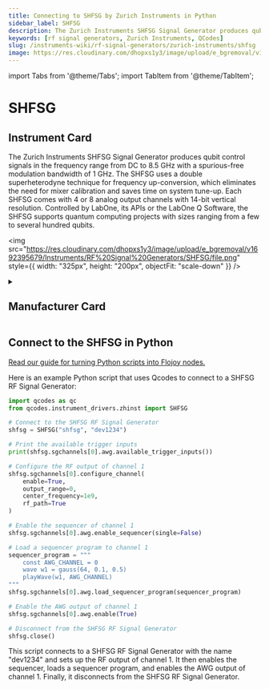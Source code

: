 ```yaml
---
title: Connecting to SHFSG by Zurich Instruments in Python
sidebar_label: SHFSG
description: The Zurich Instruments SHFSG Signal Generator produces qubit control signals in the frequency range from DC to 8.5 GHz with a spurious-free modulation bandwidth of 1 GHz. The SHFSG uses a double superheterodyne technique for frequency up-conversion, which eliminates the need for mixer calibration and saves time on system tune-up. Each SHFSG comes with 4 or 8 analog output channels with 14-bit vertical resolution. Controlled by LabOne, its APIs or the LabOne Q Software, the SHFSG supports quantum computing projects with sizes ranging from a few to several hundred qubits.
keywords: [rf signal generators, Zurich Instruments, QCodes]
slug: /instruments-wiki/rf-signal-generators/zurich-instruments/shfsg
image: https://res.cloudinary.com/dhopxs1y3/image/upload/e_bgremoval/v1692395679/Instruments/RF%20Signal%20Generators/SHFSG/file.png
---
```


import Tabs from '@theme/Tabs';
import TabItem from '@theme/TabItem';

# SHFSG

## Instrument Card

<div className="flex">

<div>

The Zurich Instruments SHFSG Signal Generator produces qubit control signals in the frequency range from DC to 8.5 GHz with a spurious-free modulation bandwidth of 1 GHz. The SHFSG uses a double superheterodyne technique for frequency up-conversion, which eliminates the need for mixer calibration and saves time on system tune-up. Each SHFSG comes with 4 or 8 analog output channels with 14-bit vertical resolution. Controlled by LabOne, its APIs or the LabOne Q Software, the SHFSG supports quantum computing projects with sizes ranging from a few to several hundred qubits.

</div>

<img src="https://res.cloudinary.com/dhopxs1y3/image/upload/e_bgremoval/v1692395679/Instruments/RF%20Signal%20Generators/SHFSG/file.png" style={{ width: "325px", height: "200px", objectFit: "scale-down" }} />

</div>

<details>
<summary><h2>Manufacturer Card</h2></summary>

<img src="https://res.cloudinary.com/dhopxs1y3/image/upload/e_bgremoval/v1692126012/Instruments/Vendor%20Logos/Zurich_Instruments.png" style={{ width: "100%", height: "170px",objectFit: "scale-down" }} />

Zurich Instruments Ltd. is a privately owned company developing and selling advanced test and measurement instruments equipped with software for dynamic signal analysis. <a href="https://www.zhinst.com/americas/en">Website</a>.

<ul>
  <li>Headquarters: Switzerland</li>
  <li>Yearly Revenue (millions, USD): 38.0</li>
</ul>
</details>

## Connect to the SHFSG in Python

[Read our guide for turning Python scripts into Flojoy nodes.](https://docs.flojoy.ai/custom-nodes/creating-custom-node/)
<Tabs>
<TabItem value="QCodes" label="QCodes">

Here is an example Python script that uses Qcodes to connect to a SHFSG RF Signal Generator:

```python
import qcodes as qc
from qcodes.instrument_drivers.zhinst import SHFSG

# Connect to the SHFSG RF Signal Generator
shfsg = SHFSG("shfsg", "dev1234")

# Print the available trigger inputs
print(shfsg.sgchannels[0].awg.available_trigger_inputs())

# Configure the RF output of channel 1
shfsg.sgchannels[0].configure_channel(
    enable=True,
    output_range=0,
    center_frequency=1e9,
    rf_path=True
)

# Enable the sequencer of channel 1
shfsg.sgchannels[0].awg.enable_sequencer(single=False)

# Load a sequencer program to channel 1
sequencer_program = """
    const AWG_CHANNEL = 0
    wave w1 = gauss(64, 0.1, 0.5)
    playWave(w1, AWG_CHANNEL)
"""
shfsg.sgchannels[0].awg.load_sequencer_program(sequencer_program)

# Enable the AWG output of channel 1
shfsg.sgchannels[0].awg.enable(True)

# Disconnect from the SHFSG RF Signal Generator
shfsg.close()
```

This script connects to a SHFSG RF Signal Generator with the name "dev1234" and sets up the RF output of channel 1. It then enables the sequencer, loads a sequencer program, and enables the AWG output of channel 1. Finally, it disconnects from the SHFSG RF Signal Generator.

</TabItem>
</Tabs>
